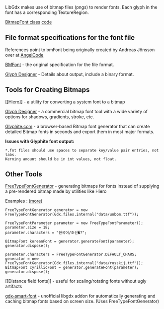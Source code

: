 LibGdx makes use of bitmap files (pngs) to render fonts.  Each glyph in the font has a corresponding TextureRegion.

[BitmapFont class](http://libgdx.badlogicgames.com/nightlies/docs/api/com/badlogic/gdx/graphics/g2d/BitmapFont.html) [code](https://github.com/libgdx/libgdx/blob/master/gdx/src/com/badlogic/gdx/graphics/g2d/BitmapFont.java)

## File format specifications for the font file

References point to bmFont being originally created by Andreas Jönsson over at [AngelCode](http://www.angelcode.com/)

[BMFont](http://www.angelcode.com/products/bmfont/doc/file_format.html) - the original specification for the file format.

[Glyph Designer](https://71squared.com/blog/bitmap-font-file-format) - Details about output, include a binary format.


## Tools for Creating Bitmaps

[[Hiero]] - a utility for converting a system font to a bitmap

[Glyph Designer](http://71squared.com/en/glyphdesigner) - a commercial bitmap font tool with a wide variety of options for shadows, gradients, stroke, etc.

[Glyphite.com](http://www.glyphite.com) - a browser-based Bitmap font generator that can create detailed Bitmap fonts in seconds and export them in most major formats.

**Issues with Glyphite font output:**
```
*.fnt files should use spaces to separate key/value pair entries, not tabs.
Kerning amount should be in int values, not float.
```


## Other Tools

[FreeTypeFontGenerator](http://www.badlogicgames.com/wordpress/?p=2300) - generating bitmaps for fonts instead of supplying a pre-rendered bitmap made by utilities like Hiero

Examples 
: [(more)](https://github.com/libgdx/libgdx/blob/master/tests/gdx-tests/src/com/badlogic/gdx/tests/extensions/InternationalFontsTest.java)

	FreeTypeFontGenerator generator = new FreeTypeFontGenerator(Gdx.files.internal("data/unbom.ttf"));
 
	FreeTypeFontParameter parameter = new FreeTypeFontParameter();
	parameter.size = 18;
	parameter.characters = "한국어/조선�?";

	BitmapFont koreanFont = generator.generateFont(parameter);
	generator.dispose();

	parameter.characters = FreeTypeFontGenerator.DEFAULT_CHARS;
	generator = new FreeTypeFontGenerator(Gdx.files.internal("data/russkij.ttf"));
	BitmapFont cyrillicFont = generator.generateFont(parameter);
	generator.dispose();



[[Distance field fonts]] - useful for scaling/rotating fonts without ugly artifacts

[gdx-smart-font](https://github.com/jrenner/gdx-smart-font) - unofficial libgdx addon for automatically generating and caching bitmap fonts based on screen size. (Uses FreeTypeFontGenerator)